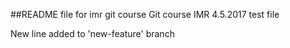 ##README file for imr git course
Git course IMR 
4.5.2017
test file

New line added to 'new-feature' branch

